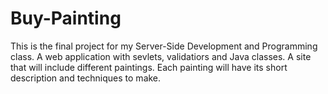 # Buy-Painting
This is the final project for my Server-Side Development and Programming class. A web application with sevlets, validatiors and Java classes. 
A site that will include different paintings. 
Each painting will have its short description and techniques to make.
